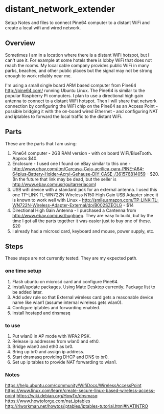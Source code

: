 # distant_network_extender
Setup Notes and files to connect Pine64 computer to a distant WiFi and create a local wifi and wired network.

## Overview
Sometimes I am in a location where there is a distant WiFi hotspot, but I can't use it. For example at some hotels there is lobby WiFi that does not reach the rooms. My local cable company provides public WiFi in many parks, beaches, and other public places but the signal may not be strong enough to work reliably near me.

I'm using a small single board ARM based computer from Pine64 http://pine64.com/ running Ubuntu Linux. The Pine64 is similar to the popular Raspberry Pi computers. I plan to use a directional high gain antenna to connect to a distant WiFi hotspot. Then I will share that network connection by configuring the WiFi chip on the Pine64 as an Access Point - possible bridging it with the on-board wired Ethernet - and configuring NAT and iptables to forward the local traffic to the distant WiFi.

## Parts

These are the parts that I am using:

1. Pine64 computer - 2GB RAM version - with on board WiFi/BlueTooth. Approx $40.
2. Enclosure - I used one I found on eBay similar to this one - http://www.ebay.com/itm/Carcasa-Caja-acrilica-para-PINE-A64-64plus-Battery-Holder-Acryl-Gehause-DIY-CASE-/361576814059 - $20. (In the future that link may be dead, but the seller is http://www.ebay.com/usr/guitarreriacom)
3. USB wifi device with a standard jack for an external antenna. I used this one TP-LINK TL-WN722N Wireless N150 High Gain USB Adapter since it is known to work well with Linux - http://smile.amazon.com/TP-LINK-TL-WN722N-Wireless-Adapter-External/dp/B002SZEOLG - $14
4. Directional High Gain Antenna - I purchased a Cantenna from http://www.ebay.com/usr/hughpep. They are easy to build, but by the time I got all the parts together it was easier just to buy one of these. $20
5. I already had a microsd card, keyboard and mouse, power supply, etc.
 
## Steps

These steps are not currently tested. They are my expected path.

### one time setup

1. Flash ubuntu on microsd card and configure Pine64.
2. Install/update packages. Using Mate Desktop currently. Package list to be added later.
3. Add udev rule so that External wireless card gets a reasonable device name like wlan1 (assume internal wireless gets wlan0).
4. Configure iptables and forwarding enabled.
5. Install hostapd and dnsmasq

### to use

1. Put wlan0 in AP mode with WPA2 PSK.
2. Release ip addresses from wlan0 and eth0.
3. Bridge wlan0 and eth0 as br0.
4. Bring up br0 and assign ip address.
5. Start dnsmasq providing DHCP and DNS to br0.
6. Set up ip tables to provide NAT forwarding to wlan1.
 
### Notes

https://help.ubuntu.com/community/WifiDocs/WirelessAccessPoint
https://www.linux.com/learn/create-secure-linux-based-wireless-access-point
https://wiki.debian.org/HowTo/dnsmasq
https://www.howtoforge.com/nat_iptables
http://rlworkman.net/howtos/iptables/iptables-tutorial.html#NATINTRO
